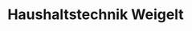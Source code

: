 ---
title: "Haushaltstechnik Weigelt"
url: /bochum/haushaltstechnik-weigelt/
shop: Haushaltsgeräte
---